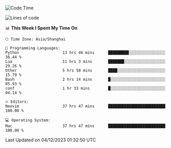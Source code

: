 <!--START_SECTION:waka-->
![Code Time](http://img.shields.io/badge/Code%20Time-1%2C756%20hrs%2050%20mins-blue)

![Lines of code](https://img.shields.io/badge/From%20Hello%20World%20I%27ve%20Written-294.9%20thousand%20lines%20of%20code-blue)

📊 **This Week I Spent My Time On** 

```text
🕑︎ Time Zone: Asia/Shanghai

💬 Programming Languages: 
Python                   13 hrs 46 mins      █████████░░░░░░░░░░░░░░░░   36.44 % 
Lua                      11 hrs 3 mins       ███████░░░░░░░░░░░░░░░░░░   29.26 % 
Other                    5 hrs 58 mins       ████░░░░░░░░░░░░░░░░░░░░░   15.79 % 
Bash                     2 hrs 14 mins       █░░░░░░░░░░░░░░░░░░░░░░░░   05.93 % 
conf                     1 hr 33 mins        █░░░░░░░░░░░░░░░░░░░░░░░░   04.14 % 

🔥 Editors: 
Neovim                   37 hrs 47 mins      █████████████████████████   100.00 % 

💻 Operating System: 
Mac                      37 hrs 47 mins      █████████████████████████   100.00 % 
```


 Last Updated on 04/12/2023 01:32:50 UTC
<!--END_SECTION:waka-->
